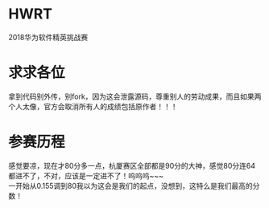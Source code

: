 # HWRT
2018华为软件精英挑战赛

# 求求各位
拿到代码别外传，别fork，因为这会泄露源码，尊重别人的劳动成果，而且如果两个人太像，官方会取消所有人的成绩包括原作者！！！

# 参赛历程
感觉要凉，现在才80分多一点，杭厦赛区全部都是90分的大神，感觉80分连64都进不了，不对，应该是一定进不了！呜呜呜~~~  
一开始从0.155调到80我以为这会是我们的起点，没想到，这特么是我们最高的分数！
